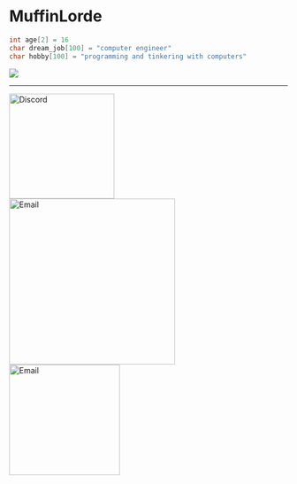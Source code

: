 # MuffinLorde
```c
int age[2] = 16
char dream_job[100] = "computer engineer"
char hobby[100] = "programming and tinkering with computers"
```

<img  src = "https://skillicons.dev/icons?i=python,c,go,git,github,vscode&theme=dark"><br>


---

<img align="left" width=190px alt="Discord" style="padding-right:10px;" src="https://img.shields.io/badge/MuffinLord3-Discord?style=for-the-badge&logo=Discord&logoColor=white&color=black"/>
<img align="left" width=300px alt="Email" style="padding-right:10px;" src="https://img.shields.io/badge/lordemuffin%40gmail.com-Gmail?style=for-the-badge&logo=Gmail&logoColor=white&color=black"/>
<img align="left" width=200px alt="Email" style="padding-right:10px;" src="https://img.shields.io/badge/Muffin__Lorde%20-%20x?style=for-the-badge&logo=x&logoColor=white&color=black">
